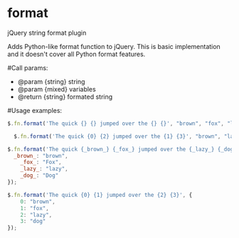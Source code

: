 format
======

jQuery string format plugin
 
Adds Python-like format function to jQuery.
This is basic implementation and it doesn't cover all Python format features.

#Call params:
* @param {string} string
* @param {mixed} variables
* @return {string} formated string

#Usage examples:
```javascript
$.fn.format('The quick {} {} jumped over the {} {}', "brown", "fox", "lazy", "dog");
```
```javascript
  $.fn.format('The quick {0} {2} jumped over the {1} {3}', "brown", "lazy", "fox", "dog");
```
```javascript
$.fn.format('The quick {_brown_} {_fox_} jumped over the {_lazy_} {_dog_}', {
  _brown_: "brown",
	_fox_: "Fox",
	_lazy_: "lazy",
	_dog_: "Dog"
});
```
```javascript
$.fn.format('The quick {0} {1} jumped over the {2} {3}', {
	0: "brown",
	1: "fox",
	2: "lazy",
	3: "dog"
});
```
